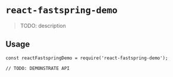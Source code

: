 # `react-fastspring-demo`

> TODO: description

## Usage

```
const reactFastspringDemo = require('react-fastspring-demo');

// TODO: DEMONSTRATE API
```
